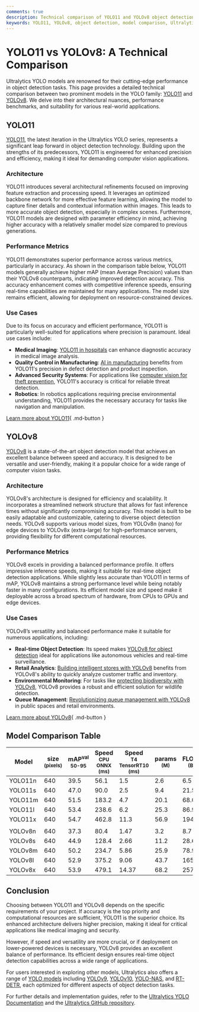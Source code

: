 ```yaml
---
comments: true
description: Technical comparison of YOLO11 and YOLOv8 object detection models, including architecture, performance metrics like mAP and inference speed, and use cases.
keywords: YOLO11, YOLOv8, object detection, model comparison, Ultralytics, AI, computer vision, performance, architecture, use cases
---
```


# YOLO11 vs YOLOv8: A Technical Comparison

Ultralytics YOLO models are renowned for their cutting-edge performance in object detection tasks. This page provides a detailed technical comparison between two prominent models in the YOLO family: [YOLO11](https://docs.ultralytics.com/models/yolo11/) and [YOLOv8](https://docs.ultralytics.com/models/yolov8/). We delve into their architectural nuances, performance benchmarks, and suitability for various real-world applications.

<script async src="https://cdn.jsdelivr.net/npm/chart.js@3.9.1/dist/chart.min.js"></script>
<script defer src="../../javascript/benchmark.js"></script>

<canvas id="modelComparisonChart" width="1024" height="400" active-models='["YOLO11", "YOLOv8"]'></canvas>

## YOLO11

[YOLO11](https://docs.ultralytics.com/models/yolo11/), the latest iteration in the Ultralytics YOLO series, represents a significant leap forward in object detection technology. Building upon the strengths of its predecessors, YOLO11 is engineered for enhanced precision and efficiency, making it ideal for demanding computer vision applications.

### Architecture

YOLO11 introduces several architectural refinements focused on improving feature extraction and processing speed. It leverages an optimized backbone network for more effective feature learning, allowing the model to capture finer details and contextual information within images. This leads to more accurate object detection, especially in complex scenes. Furthermore, YOLO11 models are designed with parameter efficiency in mind, achieving higher accuracy with a relatively smaller model size compared to previous generations.

### Performance Metrics

YOLO11 demonstrates superior performance across various metrics, particularly in accuracy. As shown in the comparison table below, YOLO11 models generally achieve higher mAP (mean Average Precision) values than their YOLOv8 counterparts, indicating improved detection accuracy. This accuracy enhancement comes with competitive inference speeds, ensuring real-time capabilities are maintained for many applications. The model size remains efficient, allowing for deployment on resource-constrained devices.

### Use Cases

Due to its focus on accuracy and efficient performance, YOLO11 is particularly well-suited for applications where precision is paramount. Ideal use cases include:

- **Medical Imaging**: [YOLO11 in hospitals](https://www.ultralytics.com/blog/ultralytics-yolo11-in-hospitals-advancing-healthcare-with-computer-vision) can enhance diagnostic accuracy in medical image analysis.
- **Quality Control in Manufacturing**: [AI in manufacturing](https://www.ultralytics.com/solutions/ai-in-manufacturing) benefits from YOLO11's precision in defect detection and product inspection.
- **Advanced Security Systems**: For applications like [computer vision for theft prevention](https://www.ultralytics.com/blog/computer-vision-for-theft-prevention-enhancing-security), YOLO11's accuracy is critical for reliable threat detection.
- **Robotics**: In robotics applications requiring precise environmental understanding, YOLO11 provides the necessary accuracy for tasks like navigation and manipulation.

[Learn more about YOLO11](https://docs.ultralytics.com/models/yolo11/){ .md-button }

## YOLOv8

[YOLOv8](https://docs.ultralytics.com/models/yolov8/) is a state-of-the-art object detection model that achieves an excellent balance between speed and accuracy. It is designed to be versatile and user-friendly, making it a popular choice for a wide range of computer vision tasks.

### Architecture

YOLOv8's architecture is designed for efficiency and scalability. It incorporates a streamlined network structure that allows for fast inference times without significantly compromising accuracy. This model is built to be easily adaptable and customizable, catering to diverse object detection needs. YOLOv8 supports various model sizes, from YOLOv8n (nano) for edge devices to YOLOv8x (extra-large) for high-performance servers, providing flexibility for different computational resources.

### Performance Metrics

YOLOv8 excels in providing a balanced performance profile. It offers impressive inference speeds, making it suitable for real-time object detection applications. While slightly less accurate than YOLO11 in terms of mAP, YOLOv8 maintains a strong performance level while being notably faster in many configurations. Its efficient model size and speed make it deployable across a broad spectrum of hardware, from CPUs to GPUs and edge devices.

### Use Cases

YOLOv8’s versatility and balanced performance make it suitable for numerous applications, including:

- **Real-time Object Detection**: Its speed makes [YOLOv8 for object detection](https://www.ultralytics.com/blog/object-detection-with-a-pre-trained-ultralytics-yolov8-model) ideal for applications like autonomous vehicles and real-time surveillance.
- **Retail Analytics**: [Building intelligent stores with YOLOv8](https://www.ultralytics.com/event/build-intelligent-stores-with-ultralytics-yolov8-and-seeed-studio) benefits from YOLOv8's ability to quickly analyze customer traffic and inventory.
- **Environmental Monitoring**: For tasks like [protecting biodiversity with YOLOv8](https://www.ultralytics.com/blog/protecting-biodiversity-the-kashmir-world-foundations-success-story-with-yolov5-and-yolov8), YOLOv8 provides a robust and efficient solution for wildlife detection.
- **Queue Management**: [Revolutionizing queue management with YOLOv8](https://www.ultralytics.com/blog/revolutionizing-queue-management-with-ultralytics-yolov8-and-openvino) in public spaces and retail environments.

[Learn more about YOLOv8](https://docs.ultralytics.com/models/yolov8/){ .md-button }

## Model Comparison Table

| Model   | size<br><sup>(pixels) | mAP<sup>val<br>50-95 | Speed<br><sup>CPU ONNX<br>(ms) | Speed<br><sup>T4 TensorRT10<br>(ms) | params<br><sup>(M) | FLOPs<br><sup>(B) |
| ------- | --------------------- | -------------------- | ------------------------------ | ----------------------------------- | ------------------ | ----------------- |
| YOLO11n | 640                   | 39.5                 | 56.1                           | 1.5                                 | 2.6                | 6.5               |
| YOLO11s | 640                   | 47.0                 | 90.0                           | 2.5                                 | 9.4                | 21.5              |
| YOLO11m | 640                   | 51.5                 | 183.2                          | 4.7                                 | 20.1               | 68.0              |
| YOLO11l | 640                   | 53.4                 | 238.6                          | 6.2                                 | 25.3               | 86.9              |
| YOLO11x | 640                   | 54.7                 | 462.8                          | 11.3                                | 56.9               | 194.9             |
|         |                       |                      |                                |                                     |                    |                   |
| YOLOv8n | 640                   | 37.3                 | 80.4                           | 1.47                                | 3.2                | 8.7               |
| YOLOv8s | 640                   | 44.9                 | 128.4                          | 2.66                                | 11.2               | 28.6              |
| YOLOv8m | 640                   | 50.2                 | 234.7                          | 5.86                                | 25.9               | 78.9              |
| YOLOv8l | 640                   | 52.9                 | 375.2                          | 9.06                                | 43.7               | 165.2             |
| YOLOv8x | 640                   | 53.9                 | 479.1                          | 14.37                               | 68.2               | 257.8             |

## Conclusion

Choosing between YOLO11 and YOLOv8 depends on the specific requirements of your project. If accuracy is the top priority and computational resources are sufficient, YOLO11 is the superior choice. Its enhanced architecture delivers higher precision, making it ideal for critical applications like medical imaging and security.

However, if speed and versatility are more crucial, or if deployment on lower-powered devices is necessary, YOLOv8 provides an excellent balance of performance. Its efficient design ensures real-time object detection capabilities across a wide range of applications.

For users interested in exploring other models, Ultralytics also offers a range of [YOLO models](https://docs.ultralytics.com/models/) including [YOLOv9](https://docs.ultralytics.com/models/yolov9/), [YOLOv10](https://docs.ultralytics.com/models/yolov10/), [YOLO-NAS](https://docs.ultralytics.com/models/yolo-nas/), and [RT-DETR](https://docs.ultralytics.com/models/rtdetr/), each optimized for different aspects of object detection tasks.

For further details and implementation guides, refer to the [Ultralytics YOLO Documentation](https://docs.ultralytics.com/guides/) and the [Ultralytics GitHub repository](https://github.com/ultralytics/ultralytics).
